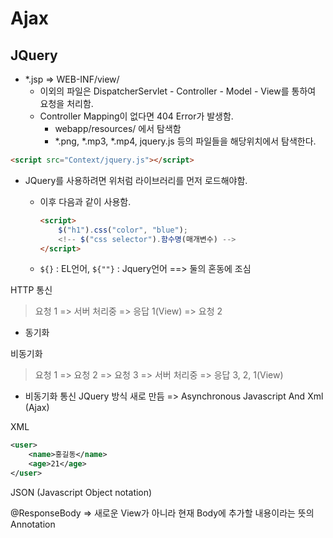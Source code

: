 # Ajax

## JQuery

* *.jsp => WEB-INF/view/
  * 이외의 파일은 DispatcherServlet - Controller - Model - View를 통하여 요청을 처리함.
  * Controller Mapping이 없다면 404 Error가 발생함.
    * webapp/resources/ 에서 탐색함
    * *.png, *.mp3, *.mp4, jquery.js 등의 파일들을 해당위치에서 탐색한다.

```html
<script src="Context/jquery.js"></script>
```

* JQuery를 사용하려면 위처럼 라이브러리를 먼저 로드해야함.
  * 이후 다음과 같이 사용함.

    ```html
    <script>
    	$("h1").css("color", "blue");
        <!-- $("css selector").함수명(매개변수) -->
    </script>
    ```

  * `${}` : EL언어, `${""}` : Jquery언어 ==> 둘의 혼동에 조심



HTTP 통신

> 요청 1 => 서버 처리중 => 응답 1(View) => 요청 2

* 동기화



비동기화

> 요청 1 => 요청 2 => 요청 3 => 서버 처리중 => 응답 3, 2, 1(View)

* 비동기화 통신 JQuery 방식 새로 만듬 => Asynchronous Javascript And Xml (Ajax)



XML

```xml
<user>
    <name>홍길동</name>
    <age>21</age>
</user>
```



JSON (Javascript Object notation)



@ResponseBody => 새로운 View가 아니라 현재 Body에 추가할 내용이라는 뜻의 Annotation